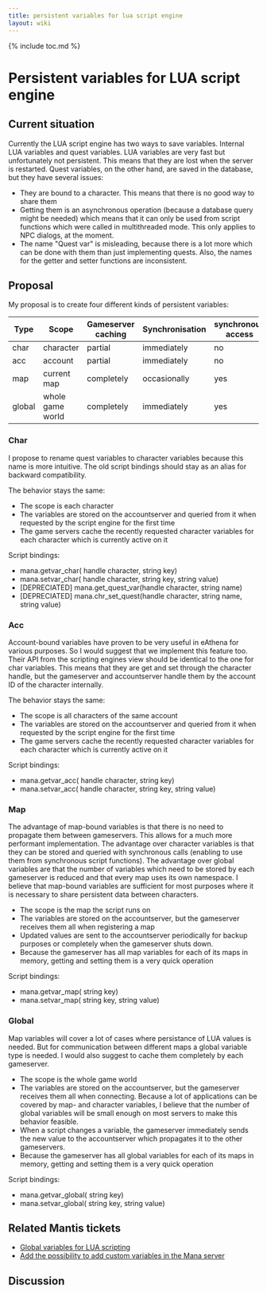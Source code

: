```yaml
---
title: persistent variables for lua script engine
layout: wiki
---
```

{% include toc.md %}
#  Persistent variables for LUA script engine

##  Current situation
Currently the LUA script engine has two ways to save variables. Internal LUA variables and quest variables. LUA variables are very fast but unfortunately not persistent. This means that they are lost when the server is restarted. Quest variables, on the other hand, are saved in the database, but they have several issues:
 * They are bound to a character. This means that there is no good way to share them
 * Getting them is an asynchronous operation (because a database query might be needed) which means that it can only be used from script functions which were called in multithreaded mode. This only applies to NPC dialogs, at the moment.
 * The name "Quest var" is misleading, because there is a lot more which can be done with them than just implementing quests. Also, the names for the getter and setter functions are inconsistent.

##  Proposal

My proposal is to create four different kinds of persistent variables:

<table class="table table-bordered table-hover" markdown="1">
    <thead>
        <tr>
            <th>Type</th>
            <th>Scope</th>
            <th>Gameserver caching</th>
            <th>Synchronisation</th>
            <th>synchronous access</th>
        </tr>
    </thead>
    <tbody>
        <tr>
            <td>char</td>
            <td>character</td>
            <td>partial</td>
            <td>immediately</td>
            <td>no</td>
        </tr>
        <tr>
            <td>acc</td>
            <td>account</td>
            <td>partial</td>
            <td>immediately</td>
            <td>no</td>
        </tr>
        <tr>
            <td>map</td>
            <td>current map</td>
            <td>completely</td>
            <td>occasionally</td>
            <td>yes</td>
        </tr>
        <tr>
            <td>global</td>
            <td>whole game world</td>
            <td>completely</td>
            <td>immediately</td>
            <td>yes</td>
        </tr>
    </tbody>
</table>

###  Char

I propose to rename quest variables to character variables because this name is more intuitive. The old script bindings should stay as an alias for backward compatibility.

The behavior stays the same:
 * The scope is each character
 * The variables are stored on the accountserver and queried from it when requested by the script engine for the first time
 * The game servers cache the recently requested character variables for each character which is currently active on it

Script bindings:
 * mana.getvar_char( handle character, string key)
 * mana.setvar_char( handle character, string key, string value)
 * \[DEPRECIATED\] mana.get_quest_var(handle character, string name)
 * \[DEPRECIATED\] mana.chr_set_quest(handle character, string name, string value)

###  Acc

Account-bound variables have proven to be very useful in eAthena for various purposes. So I would suggest that we implement this feature too. Their API from the scripting engines view should be identical to the one for char variables. This means that they are get and set through the character handle, but the gameserver and accountserver handle them by the account ID of the character internally.

The behavior stays the same:
 * The scope is all characters of the same account
 * The variables are stored on the accountserver and queried from it when requested by the script engine for the first time
 * The game servers cache the recently requested character variables for each character which is currently active on it

Script bindings:
 * mana.getvar_acc( handle character, string key)
 * mana.setvar_acc( handle character, string key, string value)

###  Map

The advantage of map-bound variables is that there is no need to propagate them between gameservers. This allows for a much more performant implementation. The advantage over character variables is that they can be stored and queried with synchronous calls (enabling to use them from synchronous script functions). The advantage over global variables are that the number of variables which need to be stored by each gameserver is reduced and that every map uses its own namespace. I believe that map-bound variables are sufficient for most purposes where it is necessary to share persistent data between characters.
 * The scope is the map the script runs on
 * The variables are stored on the accountserver, but the gameserver receives them all when registering a map
 * Updated values are sent to the accountserver periodically for backup purposes or completely when the gameserver shuts down.
 * Because the gameserver has all map variables for each of its maps in memory, getting and setting them is a very quick operation

Script bindings:
 * mana.getvar_map( string key)
 * mana.setvar_map( string key, string value)

###  Global

Map variables will cover a lot of cases where persistance of LUA values is needed. But for communication between different maps a global variable type is needed. I would also suggest to cache them completely by each gameserver.

 * The scope is the whole game world
 * The variables are stored on the accountserver, but the gameserver receives them all when connecting. Because a lot of applications can be covered by map- and character variables, I believe that the number of global variables will be small enough on most servers to make this behavior feasible.
 * When a script changes a variable, the gameserver immediately sends the new value to the accountserver which propagates it to the other gameservers.
 * Because the gameserver has all global variables for each of its maps in memory, getting and setting them is a very quick operation

Script bindings:
 * mana.getvar_global( string key)
 * mana.setvar_global( string key, string value)

##  Related Mantis tickets
 * [Global variables for LUA scripting](http://bugs.manasource.org/view.php?id=77)
 * [Add the possibility to add custom variables in the Mana server](http://bugs.manasource.org/view.php?id=173)

##  Discussion

